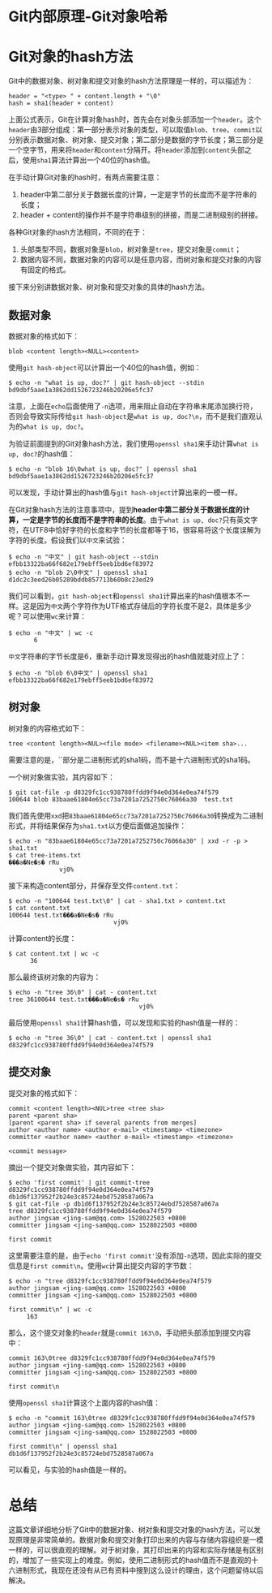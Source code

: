 # Git内部原理-Git对象哈希

# Git对象的hash方法

Git中的数据对象、树对象和提交对象的hash方法原理是一样的，可以描述为：

```
header = "<type> " + content.length + "\0"
hash = sha1(header + content)

```

上面公式表示，Git在计算对象hash时，首先会在对象头部添加一个`header`。这个`header`由3部分组成：第一部分表示对象的类型，可以取值`blob`、`tree`、`commit`以分别表示数据对象、树对象、提交对象；第二部分是数据的字节长度；第三部分是一个空字节，用来将`header`和`content`分隔开。将`header`添加到`content`头部之后，使用`sha1`算法计算出一个40位的hash值。

在手动计算Git对象的hash时，有两点需要注意：

1. header中第二部分关于数据长度的计算，一定是字节的长度而不是字符串的长度；
2. header + content的操作并不是字符串级别的拼接，而是二进制级别的拼接。

各种Git对象的hash方法相同，不同的在于：

1. 头部类型不同，数据对象是`blob`，树对象是`tree`，提交对象是`commit`；
2. 数据内容不同，数据对象的内容可以是任意内容，而树对象和提交对象的内容有固定的格式。

接下来分别讲数据对象、树对象和提交对象的具体的hash方法。

## 数据对象

数据对象的格式如下：

```
blob <content length><NULL><content>

```

使用`git hash-object`可以计算出一个40位的hash值，例如：

```
$ echo -n "what is up, doc?" | git hash-object --stdin
bd9dbf5aae1a3862dd1526723246b20206e5fc37

```

注意，上面在`echo`后面使用了`-n`选项，用来阻止自动在字符串末尾添加换行符，否则会导致实际传给`git hash-object`是`what is up, doc?\n`，而不是我们直观认为的`what is up, doc?`。

为验证前面提到的Git对象hash方法，我们使用`openssl sha1`来手动计算`what is up, doc?`的hash值：

```
$ echo -n "blob 16\0what is up, doc?" | openssl sha1
bd9dbf5aae1a3862dd1526723246b20206e5fc37

```

可以发现，手动计算出的hash值与`git hash-object`计算出来的一模一样。

在Git对象hash方法的注意事项中，提到**header中第二部分关于数据长度的计算，一定是字节的长度而不是字符串的长度**。由于`what is up, doc?`只有英文字符，在UTF8中恰好字符的长度和字节的长度都等于16，很容易将这个长度误解为字符的长度。假设我们以`中文`来试验：

```
$ echo -n "中文" | git hash-object --stdin
efbb13322ba66f682e179ebff5eeb1bd6ef83972
$ echo -n "blob 2\0中文" | openssl sha1
d1dc2c3eed26b05289bddb857713b60b8c23ed29

```

我们可以看到，`git hash-object`和`openssl sha1`计算出来的hash值根本不一样。这是因为`中文`两个字符作为UTF格式存储后的字符长度不是2，具体是多少呢？可以使用`wc`来计算：

```
$ echo -n "中文" | wc -c
       6

```

`中文`字符串的字节长度是6，重新手动计算发现得出的hash值就能对应上了：

```
$ echo -n "blob 6\0中文" | openssl sha1
efbb13322ba66f682e179ebff5eeb1bd6ef83972

```

## 树对象

树对象的内容格式如下：

```
tree <content length><NUL><file mode> <filename><NUL><item sha>...

```

需要注意的是，``部分是二进制形式的sha1码，而不是十六进制形式的sha1码。

一个树对象做实验，其内容如下：

```
$ git cat-file -p d8329fc1cc938780ffdd9f94e0d364e0ea74f579
100644 blob 83baae61804e65cc73a7201a7252750c76066a30  test.txt

```

我们首先使用`xxd`把`83baae61804e65cc73a7201a7252750c76066a30`转换成为二进制形式，并将结果保存为`sha1.txt`以方便后面做追加操作：

```
$ echo -n "83baae61804e65cc73a7201a7252750c76066a30" | xxd -r -p > sha1.txt
$ cat tree-items.txt
���a�Ne�s� rRu
              vj0%

```

接下来构造content部分，并保存至文件`content.txt`：

```
$ echo -n "100644 test.txt\0" | cat - sha1.txt > content.txt
$ cat content.txt
100644 test.txt���a�Ne�s� rRu
                             vj0%

```

计算content的长度：

```
$ cat content.txt | wc -c
      36

```

那么最终该树对象的内容为：

```
$ echo -n "tree 36\0" | cat - content.txt
tree 36100644 test.txt���a�Ne�s� rRu
                                    vj0%

```

最后使用`openssl sha1`计算hash值，可以发现和实验的hash值是一样的：

```
$ echo -n "tree 36\0" | cat - content.txt | openssl sha1
d8329fc1cc938780ffdd9f94e0d364e0ea74f579

```

## 提交对象

提交对象的格式如下：

```
commit <content length><NUL>tree <tree sha>
parent <parent sha>
[parent <parent sha> if several parents from merges]
author <author name> <author e-mail> <timestamp> <timezone>
committer <author name> <author e-mail> <timestamp> <timezone>

<commit message>

```

摘出一个提交对象做实验，其内容如下：

```
$ echo 'first commit' | git commit-tree d8329fc1cc938780ffdd9f94e0d364e0ea74f579
db1d6f137952f2b24e3c85724ebd7528587a067a
$ git cat-file -p db1d6f137952f2b24e3c85724ebd7528587a067a
tree d8329fc1cc938780ffdd9f94e0d364e0ea74f579
author jingsam <jing-sam@qq.com> 1528022503 +0800
committer jingsam <jing-sam@qq.com> 1528022503 +0800

first commit

```

这里需要注意的是，由于`echo 'first commit'`没有添加`-n`选项，因此实际的提交信息是`first commit\n`。使用`wc`计算出提交内容的字节数：

```
$ echo -n "tree d8329fc1cc938780ffdd9f94e0d364e0ea74f579
author jingsam <jing-sam@qq.com> 1528022503 +0800
committer jingsam <jing-sam@qq.com> 1528022503 +0800

first commit\n" | wc -c
     163

```

那么，这个提交对象的`header`就是`commit 163\0`，手动把头部添加到提交内容中：

```
commit 163\0tree d8329fc1cc938780ffdd9f94e0d364e0ea74f579
author jingsam <jing-sam@qq.com> 1528022503 +0800
committer jingsam <jing-sam@qq.com> 1528022503 +0800

first commit\n

```

使用`openssl sha1`计算这个上面内容的hash值：

```
$ echo -n "commit 163\0tree d8329fc1cc938780ffdd9f94e0d364e0ea74f579
author jingsam <jing-sam@qq.com> 1528022503 +0800
committer jingsam <jing-sam@qq.com> 1528022503 +0800

first commit\n" | openssl sha1
db1d6f137952f2b24e3c85724ebd7528587a067a

```

可以看见，与实验的hash值是一样的。

# 总结

这篇文章详细地分析了Git中的数据对象、树对象和提交对象的hash方法，可以发现原理是非常简单的。数据对象和提交对象打印出来的内容与存储内容组织是一模一样的，可以很直观的理解。对于树对象，其打印出来的内容和实际存储是有区别的，增加了一些实现上的难度。例如，使用二进制形式的hash值而不是直观的十六进制形式，我现在还没有从已有资料中搜到这么设计的理由，这个问题留待以后解决。





